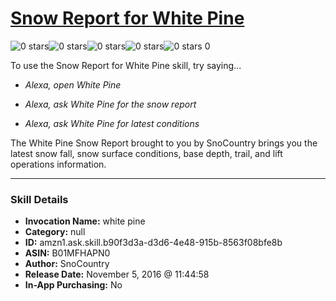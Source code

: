 # [Snow Report for White Pine](http://alexa.amazon.com/#skills/amzn1.ask.skill.b90f3d3a-d3d6-4e48-915b-8563f08bfe8b)
![0 stars](../../images/ic_star_border_black_18dp_1x.png)![0 stars](../../images/ic_star_border_black_18dp_1x.png)![0 stars](../../images/ic_star_border_black_18dp_1x.png)![0 stars](../../images/ic_star_border_black_18dp_1x.png)![0 stars](../../images/ic_star_border_black_18dp_1x.png) 0

To use the Snow Report for White Pine skill, try saying...

* *Alexa, open White Pine*

* *Alexa, ask White Pine for the snow report*

* *Alexa, ask White Pine for latest conditions*

The White Pine Snow Report brought to you by SnoCountry brings you the latest snow fall, snow surface conditions,  base depth, trail, and lift operations information.

***

### Skill Details

* **Invocation Name:** white pine
* **Category:** null
* **ID:** amzn1.ask.skill.b90f3d3a-d3d6-4e48-915b-8563f08bfe8b
* **ASIN:** B01MFHAPN0
* **Author:** SnoCountry
* **Release Date:** November 5, 2016 @ 11:44:58
* **In-App Purchasing:** No
